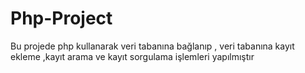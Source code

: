 # Php-Project
Bu projede php  kullanarak veri tabanına bağlanıp , veri tabanına kayıt ekleme ,kayıt arama ve kayıt sorgulama işlemleri yapılmıştır 
